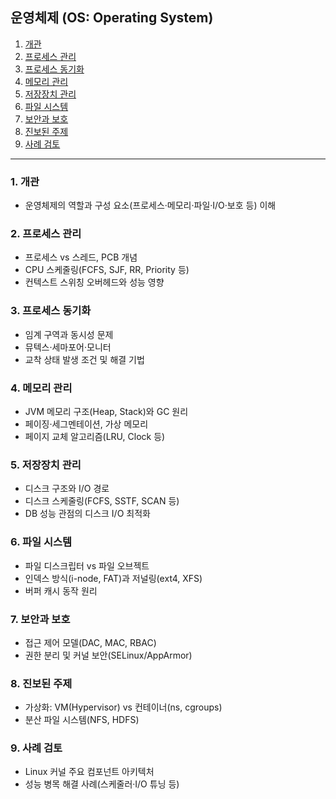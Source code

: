## 운영체제 (OS: Operating System)
1. [개관](#1-개관)
2. [프로세스 관리](#2-프로세스-관리)
3. [프로세스 동기화](#3-프로세스-동기화)
4. [메모리 관리](#4-메모리-관리)
5. [저장장치 관리](#5-저장장치-관리)
6. [파일 시스템](#6-파일-시스템)
7. [보안과 보호](#7-보안과-보호)
8. [진보된 주제](#8-진보된-주제)
9. [사례 검토](#9-사례-검토)
___ 

### 1. 개관
- 운영체제의 역할과 구성 요소(프로세스·메모리·파일·I/O·보호 등) 이해
### 2. 프로세스 관리
- 프로세스 vs 스레드, PCB 개념
- CPU 스케줄링(FCFS, SJF, RR, Priority 등)
- 컨텍스트 스위칭 오버헤드와 성능 영향
### 3. 프로세스 동기화
- 임계 구역과 동시성 문제
- 뮤텍스·세마포어·모니터
- 교착 상태 발생 조건 및 해결 기법
### 4. 메모리 관리
- JVM 메모리 구조(Heap, Stack)와 GC 원리
- 페이징·세그멘테이션, 가상 메모리
- 페이지 교체 알고리즘(LRU, Clock 등)
### 5. 저장장치 관리
- 디스크 구조와 I/O 경로
- 디스크 스케줄링(FCFS, SSTF, SCAN 등)
- DB 성능 관점의 디스크 I/O 최적화
### 6. 파일 시스템
- 파일 디스크립터 vs 파일 오브젝트
- 인덱스 방식(i-node, FAT)과 저널링(ext4, XFS)
- 버퍼 캐시 동작 원리
### 7. 보안과 보호
- 접근 제어 모델(DAC, MAC, RBAC)
- 권한 분리 및 커널 보안(SELinux/AppArmor)
### 8. 진보된 주제
- 가상화: VM(Hypervisor) vs 컨테이너(ns, cgroups)
- 분산 파일 시스템(NFS, HDFS)
### 9. 사례 검토
- Linux 커널 주요 컴포넌트 아키텍처
- 성능 병목 해결 사례(스케줄러·I/O 튜닝 등)
